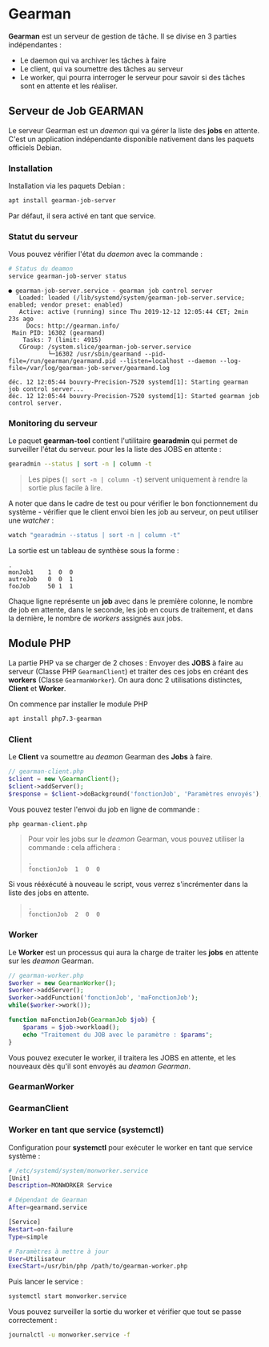 # Gearman

**Gearman** est un serveur de gestion de tâche. Il se divise en 3 parties indépendantes : 
 - Le daemon qui va archiver les tâches à faire
 - Le client, qui va soumettre des tâches au serveur
 - Le worker, qui pourra interroger le serveur pour savoir si des tâches sont en attente et les réaliser.

## Serveur de Job GEARMAN

Le serveur Gearman est un *daemon* qui va gérer la liste des **jobs** en attente. C'est un application indépendante disponible nativement dans les paquets officiels Debian.

### Installation

Installation via les paquets Debian : 

```bash
apt install gearman-job-server
```

Par défaut, il sera activé en tant que service.


### Statut du serveur

Vous pouvez vérifier l'état du *daemon* avec la commande :  

```bash
# Status du deamon
service gearman-job-server status
```

```
● gearman-job-server.service - gearman job control server
   Loaded: loaded (/lib/systemd/system/gearman-job-server.service; enabled; vendor preset: enabled)
   Active: active (running) since Thu 2019-12-12 12:05:44 CET; 2min 23s ago
     Docs: http://gearman.info/
 Main PID: 16302 (gearmand)
    Tasks: 7 (limit: 4915)
   CGroup: /system.slice/gearman-job-server.service
           └─16302 /usr/sbin/gearmand --pid-file=/run/gearman/gearmand.pid --listen=localhost --daemon --log-file=/var/log/gearman-job-server/gearmand.log

déc. 12 12:05:44 bouvry-Precision-7520 systemd[1]: Starting gearman job control server...
déc. 12 12:05:44 bouvry-Precision-7520 systemd[1]: Started gearman job control server.
```

### Monitoring du serveur

Le paquet **gearman-tool** contient l'utilitaire **gearadmin** qui permet de surveiller l'état du serveur. pour les la liste des JOBS en attente : 

```bash
gearadmin --status | sort -n | column -t
```

> Les pipes (`| sort -n | column -t`) servent uniquement à rendre la sortie plus facile à lire.

A noter que dans le cadre de test ou pour vérifier le bon fonctionnement du système - vérifier que le client envoi bien les job au serveur, on peut utiliser une *watcher* : 

```bash
watch "gearadmin --status | sort -n | column -t"
```
La sortie est un tableau de synthèse sous la forme : 

```
.
monJob1    1  0  0
autreJob   0  0  1
fooJob     50 1  1
```

Chaque ligne représente un **job** avec dans le première colonne, le nombre de job en attente, dans le seconde, les job en cours de traitement, et dans la dernière, le nombre de *workers* assignés aux jobs.




## Module PHP

La partie PHP va se charger de 2 choses : Envoyer des **JOBS** à faire au serveur (Classe PHP `GearmanClient`) et traiter des ces jobs en créant des **workers** (Classe `GearmanWorker`). On aura donc 2 utilisations distinctes, **Client** et **Worker**.

On commence par installer le module PHP

```bash
apt install php7.3-gearman
```

### Client

Le **Client** va soumettre au *deamon* Gearman des **Jobs** à faire.

```php
// gearman-client.php
$client = new \GearmanClient();
$client->addServer();
$response = $client->doBackground('fonctionJob', 'Paramètres envoyés');
```

Vous pouvez tester l'envoi du job en ligne de commande : 

```bash
php gearman-client.php 
```


> Pour voir les jobs sur le *deamon* Gearman, vous pouvez utiliser la commande : 
> cela affichera : 
> ```Every 2,0s: gearadmin --status | sort -n |...  ed209: Fri Dec 13 14:25:30 2019
> .
> fonctionJob  1  0  0
> ```

Si vous rééxécuté à nouveau le script, vous verrez s'incrémenter dans la liste des jobs en attente.

> ```
> .
> fonctionJob  2  0  0
> ```

### Worker

Le **Worker** est un processus qui aura la charge de traiter les **jobs** en attente sur les *deamon* Gearman.

```php
// gearman-worker.php
$worker = new GearmanWorker();
$worker->addServer();
$worker->addFunction('fonctionJob', 'maFonctionJob');
while($worker->work());

function maFonctionJob(GearmanJob $job) {
    $params = $job->workload();
    echo "Traitement du JOB avec le paramètre : $params"; 
}
```

Vous pouvez executer le worker, il traitera les JOBS en attente, et les nouveaux dès qu'il sont envoyés au *deamon Gearman*.


### GearmanWorker

### GearmanClient

### Worker en tant que service (systemctl)

Configuration pour **systemctl** pour exécuter le worker en tant que service système : 

```bash
# /etc/systemd/system/monworker.service
[Unit]
Description=MONWORKER Service

# Dépendant de Gearman
After=gearmand.service

[Service]
Restart=on-failure
Type=simple

# Paramètres à mettre à jour
User=Utilisateur
ExecStart=/usr/bin/php /path/to/gearman-worker.php
```

Puis lancer le service : 

```bash
systemctl start monworker.service
```

Vous pouvez surveiller la sortie du worker et vérifier que tout se passe correctement : 

```bash
journalctl -u monworker.service -f
```
